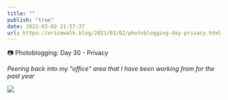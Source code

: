 ```yaml
---
title: ""
publish: "true"
date: 2021-03-02 21:57:27
url: https://ericmwalk.blog/2021/03/02/photoblogging-day-privacy.html
---
```


📷 Photoblogging: Day 30 - Privacy

*Peering back into my "office" area that I have been working from for the past year*

![](https://ericmwalk.blog/uploads/2021/b69206083e.jpg)